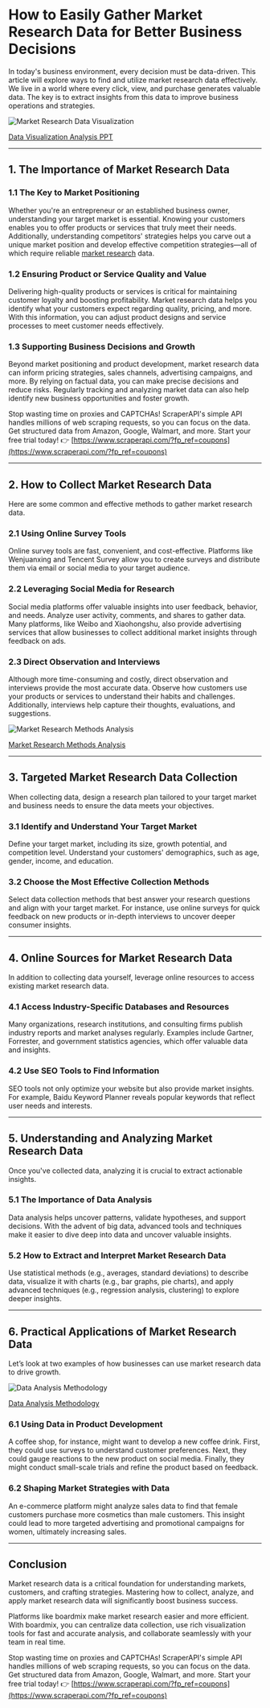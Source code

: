 # How to Easily Gather Market Research Data for Better Business Decisions

In today's business environment, every decision must be data-driven. This article will explore ways to find and utilize market research data effectively. We live in a world where every click, view, and purchase generates valuable data. The key is to extract insights from this data to improve business operations and strategies.

![Market Research Data Visualization](https://cms.boardmix.cn/images/pictures/market-research-data01.png)

[Data Visualization Analysis PPT](https://boardmix.cn/community/file/g9Axt7_6k-TeRhsW4iK9Bg)

---

## 1. The Importance of Market Research Data

### 1.1 The Key to Market Positioning

Whether you're an entrepreneur or an established business owner, understanding your target market is essential. Knowing your customers enables you to offer products or services that truly meet their needs. Additionally, understanding competitors' strategies helps you carve out a unique market position and develop effective competition strategies—all of which require reliable [market research](https://boardmix.cn/article/what-is-market-research/) data.

### 1.2 Ensuring Product or Service Quality and Value

Delivering high-quality products or services is critical for maintaining customer loyalty and boosting profitability. Market research data helps you identify what your customers expect regarding quality, pricing, and more. With this information, you can adjust product designs and service processes to meet customer needs effectively.

### 1.3 Supporting Business Decisions and Growth

Beyond market positioning and product development, market research data can inform pricing strategies, sales channels, advertising campaigns, and more. By relying on factual data, you can make precise decisions and reduce risks. Regularly tracking and analyzing market data can also help identify new business opportunities and foster growth.

Stop wasting time on proxies and CAPTCHAs! ScraperAPI's simple API handles millions of web scraping requests, so you can focus on the data. Get structured data from Amazon, Google, Walmart, and more. Start your free trial today! 👉 [https://www.scraperapi.com/?fp_ref=coupons](https://www.scraperapi.com/?fp_ref=coupons)

---

## 2. How to Collect Market Research Data

Here are some common and effective methods to gather market research data.

### 2.1 Using Online Survey Tools

Online survey tools are fast, convenient, and cost-effective. Platforms like Wenjuanxing and Tencent Survey allow you to create surveys and distribute them via email or social media to your target audience.

### 2.2 Leveraging Social Media for Research

Social media platforms offer valuable insights into user feedback, behavior, and needs. Analyze user activity, comments, and shares to gather data. Many platforms, like Weibo and Xiaohongshu, also provide advertising services that allow businesses to collect additional market insights through feedback on ads.

### 2.3 Direct Observation and Interviews

Although more time-consuming and costly, direct observation and interviews provide the most accurate data. Observe how customers use your products or services to understand their habits and challenges. Additionally, interviews help capture their thoughts, evaluations, and suggestions.

![Market Research Methods Analysis](https://cms.boardmix.cn/images/pictures/what-is-market-research01.png)

[Market Research Methods Analysis](https://boardmix.cn/community/file/QwgnctPr65qpJiHAgMKRVw)

---

## 3. Targeted Market Research Data Collection

When collecting data, design a research plan tailored to your target market and business needs to ensure the data meets your objectives.

### 3.1 Identify and Understand Your Target Market

Define your target market, including its size, growth potential, and competition level. Understand your customers' demographics, such as age, gender, income, and education.

### 3.2 Choose the Most Effective Collection Methods

Select data collection methods that best answer your research questions and align with your target market. For instance, use online surveys for quick feedback on new products or in-depth interviews to uncover deeper consumer insights.

---

## 4. Online Sources for Market Research Data

In addition to collecting data yourself, leverage online resources to access existing market research data.

### 4.1 Access Industry-Specific Databases and Resources

Many organizations, research institutions, and consulting firms publish industry reports and market analyses regularly. Examples include Gartner, Forrester, and government statistics agencies, which offer valuable data and insights.

### 4.2 Use SEO Tools to Find Information

SEO tools not only optimize your website but also provide market insights. For example, Baidu Keyword Planner reveals popular keywords that reflect user needs and interests.

---

## 5. Understanding and Analyzing Market Research Data

Once you've collected data, analyzing it is crucial to extract actionable insights.

### 5.1 The Importance of Data Analysis

Data analysis helps uncover patterns, validate hypotheses, and support decisions. With the advent of big data, advanced tools and techniques make it easier to dive deep into data and uncover valuable insights.

### 5.2 How to Extract and Interpret Market Research Data

Use statistical methods (e.g., averages, standard deviations) to describe data, visualize it with charts (e.g., bar graphs, pie charts), and apply advanced techniques (e.g., regression analysis, clustering) to explore deeper insights.

---

## 6. Practical Applications of Market Research Data

Let’s look at two examples of how businesses can use market research data to drive growth.

![Data Analysis Methodology](https://cms.boardmix.cn/images/pictures/market-research-data03.png)

[Data Analysis Methodology](https://boardmix.cn/app/editor/NP4US2XGmlJs_9buYUDF2g)

### 6.1 Using Data in Product Development

A coffee shop, for instance, might want to develop a new coffee drink. First, they could use surveys to understand customer preferences. Next, they could gauge reactions to the new product on social media. Finally, they might conduct small-scale trials and refine the product based on feedback.

### 6.2 Shaping Market Strategies with Data

An e-commerce platform might analyze sales data to find that female customers purchase more cosmetics than male customers. This insight could lead to more targeted advertising and promotional campaigns for women, ultimately increasing sales.

---

## Conclusion

Market research data is a critical foundation for understanding markets, customers, and crafting strategies. Mastering how to collect, analyze, and apply market research data will significantly boost business success.

Platforms like boardmix make market research easier and more efficient. With boardmix, you can centralize data collection, use rich visualization tools for fast and accurate analysis, and collaborate seamlessly with your team in real time.

Stop wasting time on proxies and CAPTCHAs! ScraperAPI's simple API handles millions of web scraping requests, so you can focus on the data. Get structured data from Amazon, Google, Walmart, and more. Start your free trial today! 👉 [https://www.scraperapi.com/?fp_ref=coupons](https://www.scraperapi.com/?fp_ref=coupons)

